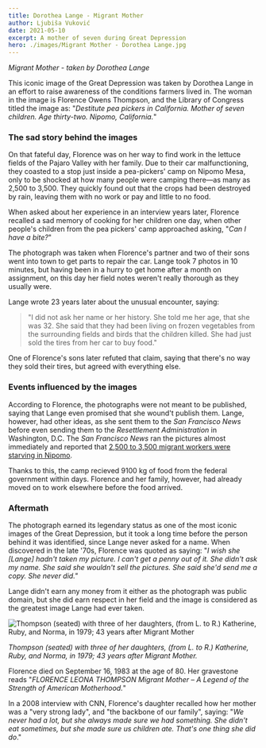 ```yaml
---
title: Dorothea Lange - Migrant Mother
author: Ljubiša Vuković
date: 2021-05-10
excerpt: A mother of seven during Great Depression
hero: ./images/Migrant Mother - Dorothea Lange.jpg
---
```

*Migrant Mother - taken by Dorothea Lange*

This iconic image of the Great Depression was taken by Dorothea Lange in an effort to raise awareness of the conditions farmers lived in. The woman in the image is Florence Owens Thompson, and the Library of Congress titled the image as: "*Destitute pea pickers in California. Mother of seven children. Age thirty-two. Nipomo, California.*" 

### The sad story behind the images

On that fateful day, Florence was on her way to find work in the lettuce fields of the Pajaro Valley with her family. Due to their car malfunctioning, they coasted to a stop just inside a pea-pickers' camp on Nipomo Mesa, only to be shocked at how many people were camping there—as many as 2,500 to 3,500. They quickly found out that the crops had been destroyed by rain, leaving them with no work or pay and little to no food.

When asked about her experience in an interview years later, Florence recalled a sad memory of cooking for her children one day, when other people's children from the pea pickers' camp approached asking, "*Can I have a bite?*"

The photograph was taken when Florence's partner and two of their sons went into town to get parts to repair the car. Lange took 7 photos in 10 minutes, but having been in a hurry to get home after a month on assignment, on this day her field notes weren't really thorough as they usually were.

Lange wrote 23 years later about the unusual encounter, saying:

> "I did not ask her name or her history. She told me her age, that she was 32. She said that they had been living on frozen vegetables from the surrounding fields and birds that the children killed. She had just sold the tires from her car to buy food."

One of Florence's sons later refuted that claim, saying that there's no way they sold their tires, but agreed with everything else.

### Events influenced by the images

According to Florence, the photographs were not meant to be published, saying that Lange even promised that she wound't publish them. Lange, however, had other ideas, as she sent them to the *San Francisco News* before even sending them to the *Resettlement Administration* in Washington, D.C. The *San Francisco News* ran the pictures almost immediately and reported that [2,500 to 3,500 migrant workers were starving in Nipomo](https://www.dailypress.com/news/dp-xpm-20021112-2002-11-12-0211120007-story.html).

Thanks to this, the camp recieved 9100 kg of food from the federal government within days. Florence and her family, however, had already moved on to work elsewhere before the food arrived.

### Aftermath

The photograph earned its legendary status as one of the most iconic images of the Great Depression, but it took a long time before the person behind it was identified, since Lange never asked for a name. When discovered in the late '70s, Florence was quoted as saying: "*I wish she \[Lange] hadn't taken my picture. I can't get a penny out of it. She didn't ask my name. She said she wouldn't sell the pictures. She said she'd send me a copy. She never did."*

Lange didn't earn any money from it either as the photograph was public domain, but she did earn respect in her field and the image is considered as the greatest image Lange had ever taken.

<div className="Image__Small">
  <img src="https://upload.wikimedia.org/wikipedia/en/b/be/MigrantMotherandDaughters1979.PNG" alt="Thompson (seated) with three of her daughters, (from L. to R.) Katherine, Ruby, and Norma, in 1979; 43 years after Migrant Mother" />
  <p><i>Thompson (seated) with three of her daughters, (from L. to R.) Katherine, Ruby, and Norma, in 1979; 43 years after Migrant Mother.</i></p>
</div>

Florence died on September 16, 1983 at the age of 80. Her gravestone reads "*FLORENCE LEONA THOMPSON Migrant Mother – A Legend of the Strength of American Motherhood.*"

In a 2008 interview with CNN, Florence's daughter recalled how her mother was a "very strong lady", and "the backbone of our family", saying: "*We never had a lot, but she always made sure we had something. She didn't eat sometimes, but she made sure us children ate. That's one thing she did do*."